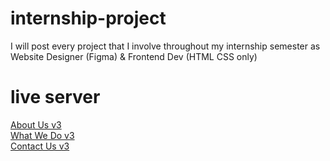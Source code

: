 # internship-project
I will post every project that I involve throughout my internship semester as Website Designer (Figma) &amp; Frontend Dev (HTML CSS only)

# live server
[About Us v3](https://aqilnuman23.github.io/internship-project/hr-updateddesign/aboutus-v3/index.html) \
[What We Do v3](https://aqilnuman23.github.io/internship-project/hr-updateddesign/whatwedo-v3/index.html) \
[Contact Us v3](https://aqilnuman23.github.io/internship-project/hr-updateddesign/contactus-v3/index.html) 
